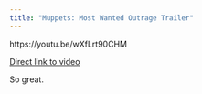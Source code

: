 ```yaml
---
title: "Muppets: Most Wanted Outrage Trailer"
---
```

<p>https://youtu.be/wXfLrt90CHM</p>
<p><a href="https://youtu.be/wXfLrt90CHM">Direct link to video</a></p>
<p>So great.</p>
